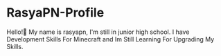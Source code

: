 # RasyaPN-Profile
Hello!👋
My name is rasyapn, I'm still in junior high school.
I have Development Skills For Minecraft and Im Still Learning For Upgrading My Skills.
